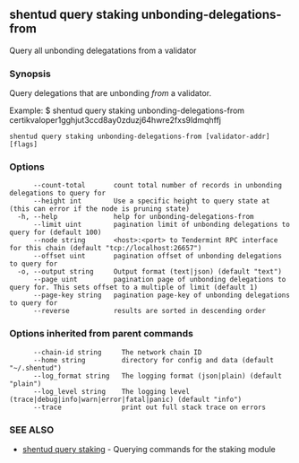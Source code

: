 ## shentud query staking unbonding-delegations-from

Query all unbonding delegatations from a validator

### Synopsis

Query delegations that are unbonding _from_ a validator.

Example:
$ shentud query staking unbonding-delegations-from certikvaloper1gghjut3ccd8ay0zduzj64hwre2fxs9ldmqhffj

```
shentud query staking unbonding-delegations-from [validator-addr] [flags]
```

### Options

```
      --count-total       count total number of records in unbonding delegations to query for
      --height int        Use a specific height to query state at (this can error if the node is pruning state)
  -h, --help              help for unbonding-delegations-from
      --limit uint        pagination limit of unbonding delegations to query for (default 100)
      --node string       <host>:<port> to Tendermint RPC interface for this chain (default "tcp://localhost:26657")
      --offset uint       pagination offset of unbonding delegations to query for
  -o, --output string     Output format (text|json) (default "text")
      --page uint         pagination page of unbonding delegations to query for. This sets offset to a multiple of limit (default 1)
      --page-key string   pagination page-key of unbonding delegations to query for
      --reverse           results are sorted in descending order
```

### Options inherited from parent commands

```
      --chain-id string     The network chain ID
      --home string         directory for config and data (default "~/.shentud")
      --log_format string   The logging format (json|plain) (default "plain")
      --log_level string    The logging level (trace|debug|info|warn|error|fatal|panic) (default "info")
      --trace               print out full stack trace on errors
```

### SEE ALSO

* [shentud query staking](shentud_query_staking.md)	 - Querying commands for the staking module


